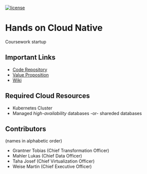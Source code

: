 [![license](.gitlab/license.svg)](https://opensource.org/licenses/Apache-2.0)

# Hands on Cloud Native

Coursework startup

## Important Links

* [Code Repository](https://gitlab.phaidra.org/fair-data-austria-db-repository/fda-services)
* [Value Proposition](https://colab.tuwien.ac.at/display/ADLS/DBRepo+-+Database+Repository)
* [Wiki](https://gitlab.phaidra.org/fair-data-austria-db-repository/fda-services/-/wikis/home)

## Required Cloud Resources

* Kubernetes Cluster
* Managed *high-availability* databases -or- shareded databases

## Contributors

(names in alphabetic order)

- Grantner Tobias (Chief Transformation Officer)
- Mahler Lukas (Chief Data Officer)
- Taha Josef (Chief Virtualization Officer)
- Weise Martin (Chief Executive Officer)

